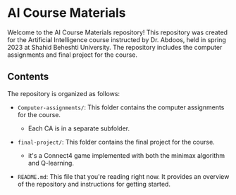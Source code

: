 # AI Course Materials

Welcome to the AI Course Materials repository! This repository was created for the Artificial Intelligence course instructed by Dr. Abdoos, held in spring 2023 at Shahid Beheshti University. The repository includes the computer assignments and final project for the course.

## Contents

The repository is organized as follows:


- `Computer-assignments/`: This folder contains the computer assignments for the course.
  -  Each CA is in a separate subfolder.

- `final-project/`: This folder contains the final project for the course.
  -  it's a Connect4 game implemented with both the minimax algorithm and Q-learning.

- `README.md`: This file that you're reading right now. It provides an overview of the repository and instructions for getting started.

